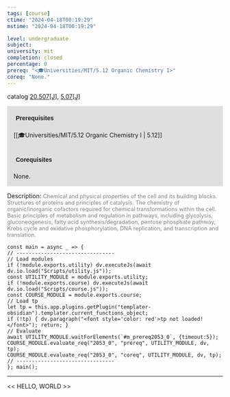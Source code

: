 ```yaml
---
tags: [course]
ctime: "2024-04-18T00:19:29"
mstime: "2024-04-18T00:19:29"

level: undergraduate
subject: 
university: mit
completion: closed
percentage: 0
prereq: "<🎓Universities/MIT/5.12 Organic Chemistry I>"
coreq: "None."
---
```


catalog [20.507[J]](http://student.mit.edu/catalog/m20a.html#20.507), [5.07[J]](http://student.mit.edu/catalog/m5a.html#5.07)

<span style="display: block; padding: 15px; background-color: rgb(100, 100, 100, 0.2);"><font id="m_prereq2053_0" style="display: block; font-family: Arial, sans-serif; font-weight: bold; padding: 5px">Prerequisites</font><br><span id="prereq2053_0">[[🎓Universities/MIT/5.12 Organic Chemistry I | 5.12]]</span></span>
<span style="display: block; padding: 15px; background-color: rgb(100, 100, 100, 0.2);"><font id="m_coreq2053_0" style="display: block; font-family: Arial, sans-serif; font-weight: bold; padding: 5px">Corequisites</font><br><span id="coreq2053_0">None.</span></span>

<font style="">Description:</font>
<font style="color: grey; font-size: 0.8rem;">Chemical and physical properties of the cell and its building blocks. Structures of proteins and principles of catalysis. The chemistry of organic/inorganic cofactors required for chemical transformations within the cell. Basic principles of metabolism and regulation in pathways, including glycolysis, gluconeogenesis, fatty acid synthesis/degradation, pentose phosphate pathway, Krebs cycle and oxidative phosphorylation, DNA replication, and transcription and translation.</font>

```dataviewjs
const main = async _ => {
// --------------------------------
// Load modules
if (!module.exports.utility) dv.executeJs(await dv.io.load("Scripts/utility.js"));
const UTILITY_MODULE = module.exports.utility;
if (!module.exports.course) dv.executeJs(await dv.io.load("Scripts/course.js"));
const COURSE_MODULE = module.exports.course;
// Load tp
let tp = this.app.plugins.getPlugin("templater-obsidian").templater.current_functions_object;
if (!tp) { dv.paragraph("<font style='color: red'>tp not loaded!</font>"); return; }
// Evaluate
await UTILITY_MODULE.waitForElements(`#m_prereq2053_0`, {timeout:5});
COURSE_MODULE.evaluate_req("2053_0", "prereq", UTILITY_MODULE, dv, tp);
COURSE_MODULE.evaluate_req("2053_0", "coreq", UTILITY_MODULE, dv, tp);
// --------------------------------
}; main();
```

---

<< HELLO, WORLD >>
